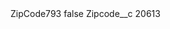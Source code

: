<?xml version="1.0" encoding="UTF-8"?>
<CustomMetadata xmlns="http://soap.sforce.com/2006/04/metadata" xmlns:xsi="http://www.w3.org/2001/XMLSchema-instance" xmlns:xsd="http://www.w3.org/2001/XMLSchema">
    <label>ZipCode793</label>
    <protected>false</protected>
    <values>
        <field>Zipcode__c</field>
        <value xsi:type="xsd:string">20613</value>
    </values>
</CustomMetadata>
